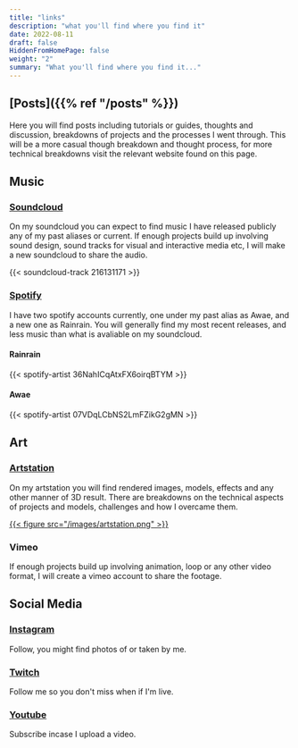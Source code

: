 ```yaml
---
title: "links"
description: "what you'll find where you find it"
date: 2022-08-11
draft: false
HiddenFromHomePage: false
weight: "2"
summary: "What you'll find where you find it..."
---
```


## [Posts]({{% ref "/posts" %}})

Here you will find posts including tutorials or guides, thoughts and discussion, breakdowns of projects and the processes I went through. This will be a more casual though breakdown and thought process, for more technical breakdowns visit the relevant website found on this page.

## Music

### [Soundcloud](https://soundcloud.com/twicerain)

On my soundcloud you can expect to find music I have released publicly any of my past aliases or current. If enough projects build up involving sound design, sound tracks for visual and interactive media etc, I will make a new soundcloud to share the audio.

{{< soundcloud-track 216131171 >}}

### [Spotify](https://open.spotify.com/artist/36NahICqAtxFX6oirqBTYM)

I have two spotify accounts currently, one under my past alias as Awae, and a new one as Rainrain. You will generally find my most recent releases, and less music than what is avaliable on my soundcloud.

#### Rainrain

{{< spotify-artist 36NahICqAtxFX6oirqBTYM >}}

#### Awae

{{< spotify-artist 07VDqLCbNS2LmFZikG2gMN >}}

## Art

### [Artstation](https://www.artstation.com/twicerain)

On my artstation you will find rendered images, models, effects and any other manner of 3D result. There are breakdowns on the technical aspects of projects and models, challenges and how I overcame them.

[{{< figure src="/images/artstation.png" >}}](https://www.artstation.com/twicerain)

### Vimeo

If enough projects build up involving animation, loop or any other video format, I will create a vimeo account to share the footage.

## Social Media

### [Instagram](https://www.instagram.com/twicerain)

Follow, you might find photos of or taken by me.

### [Twitch](https://www.twitch.tv/twicerain/videos)

Follow me so you don't miss when if I'm live.

### [Youtube](https://www.youtube.com/channel/UCLryL8zSBTvhyylGDFIMDjg)

Subscribe incase I upload a video.

